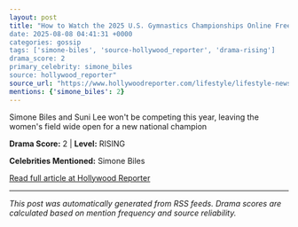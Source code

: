 ```yaml
---
layout: post
title: "How to Watch the 2025 U.S. Gymnastics Championships Online Free
date: 2025-08-08 04:41:31 +0000
categories: gossip
tags: ['simone-biles', 'source-hollywood_reporter', 'drama-rising']
drama_score: 2
primary_celebrity: simone_biles
source: hollywood_reporter"
source_url: "https://www.hollywoodreporter.com/lifestyle/lifestyle-news/watch-us-gymnastics-championships-online-free-streaming-1235573957/"
mentions: {'simone_biles': 2}
---
```



Simone Biles and Suni Lee won't be competing this year, leaving the women's field wide open for a new national champion

**Drama Score:** 2 | **Level:** RISING

**Celebrities Mentioned:** Simone Biles

[Read full article at Hollywood Reporter](https://www.hollywoodreporter.com/lifestyle/lifestyle-news/watch-us-gymnastics-championships-online-free-streaming-1235573957/)

---
*This post was automatically generated from RSS feeds. Drama scores are calculated based on mention frequency and source reliability.*
